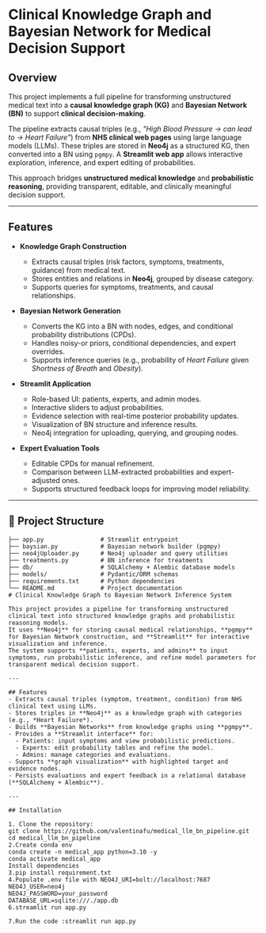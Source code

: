 # Clinical Knowledge Graph and Bayesian Network for Medical Decision Support

## Overview
This project implements a full pipeline for transforming unstructured medical text into a **causal knowledge graph (KG)** and **Bayesian Network (BN)** to support **clinical decision-making**.

The pipeline extracts causal triples (e.g., *"High Blood Pressure → can lead to → Heart Failure"*) from **NHS clinical web pages** using large language models (LLMs). These triples are stored in **Neo4j** as a structured KG, then converted into a BN using `pgmpy`. A **Streamlit web app** allows interactive exploration, inference, and expert editing of probabilities.

This approach bridges **unstructured medical knowledge** and **probabilistic reasoning**, providing transparent, editable, and clinically meaningful decision support.

---

## Features
- **Knowledge Graph Construction**  
  - Extracts causal triples (risk factors, symptoms, treatments, guidance) from medical text.
  - Stores entities and relations in **Neo4j**, grouped by disease category.
  - Supports queries for symptoms, treatments, and causal relationships.

- **Bayesian Network Generation**  
  - Converts the KG into a BN with nodes, edges, and conditional probability distributions (CPDs).
  - Handles noisy-or priors, conditional dependencies, and expert overrides.
  - Supports inference queries (e.g., probability of *Heart Failure* given *Shortness of Breath* and *Obesity*).

- **Streamlit Application**  
  - Role-based UI: patients, experts, and admin modes.
  - Interactive sliders to adjust probabilities.
  - Evidence selection with real-time posterior probability updates.
  - Visualization of BN structure and inference results.
  - Neo4j integration for uploading, querying, and grouping nodes.

- **Expert Evaluation Tools**  
  - Editable CPDs for manual refinement.
  - Comparison between LLM-extracted probabilities and expert-adjusted ones.
  - Supports structured feedback loops for improving model reliability.

---

## 📂 Project Structure

```text
├── app.py                # Streamlit entrypoint
├── baysian.py            # Bayesian network builder (pgmpy)
├── neo4jUploader.py      # Neo4j uploader and query utilities
├── treatments.py         # BN inference for treatments
├── db/                   # SQLAlchemy + Alembic database models
├── models/               # Pydantic/ORM schemas
├── requirements.txt      # Python dependencies
└── README.md             # Project documentation
# Clinical Knowledge Graph to Bayesian Network Inference System

This project provides a pipeline for transforming unstructured clinical text into structured knowledge graphs and probabilistic reasoning models.  
It uses **Neo4j** for storing causal medical relationships, **pgmpy** for Bayesian Network construction, and **Streamlit** for interactive visualization and inference.  
The system supports **patients, experts, and admins** to input symptoms, run probabilistic inference, and refine model parameters for transparent medical decision support.  

---

## Features
- Extracts causal triples (symptom, treatment, condition) from NHS clinical text using LLMs.  
- Stores triples in **Neo4j** as a knowledge graph with categories (e.g., *Heart Failure*).  
- Builds **Bayesian Networks** from knowledge graphs using **pgmpy**.  
- Provides a **Streamlit interface** for:
  - Patients: input symptoms and view probabilistic predictions.  
  - Experts: edit probability tables and refine the model.  
  - Admins: manage categories and evaluations.  
- Supports **graph visualization** with highlighted target and evidence nodes.  
- Persists evaluations and expert feedback in a relational database (**SQLAlchemy + Alembic**).  

---

## Installation

1. Clone the repository:
git clone https://github.com/valentinafu/medical_llm_bn_pipeline.git
cd medical_llm_bn_pipeline
2.Create conda env
conda create -n medical_app python=3.10 -y
conda activate medical_app
Install dependencies
3.pip install requirement.txt
4.Populate .env file with NEO4J_URI=bolt://localhost:7687
NEO4J_USER=neo4j
NEO4J_PASSWORD=your_password
DATABASE_URL=sqlite:///./app.db
6.streamlit run app.py

7.Run the code :streamlit run app.py
